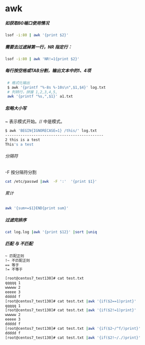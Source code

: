 # awk

##### 如获取80端口使用情况

```sh
lsof -i:80 | awk '{print $2}'
```

##### 需要去过滤掉第一行，NR 指定行：

```sh
lsof -i:80 | awk 'NR!=1{print $2}'
```
##### 每行按空格或TAB分割，输出文本中的1、4项

```sh
 # 格式化输出
 $ awk '{printf "%-8s %-10s\n",$1,$4}' log.txt
 # 列转行，拼接 1,2,3,4,5,
 awk '{printf "%s,",$1}' a1.txt
```

##### 忽略大小写

~ 表示模式开始。// 中是模式。

```sh
$ awk 'BEGIN{IGNORECASE=1} /this/' log.txt
---------------------------------------------
2 this is a test
This's a test
```

###### 分隔符

-F 按分隔符分割

```sh
cat /etc/passwd |awk  -F ':'  '{print $1}'  
```

###### 累计

```sh
awk '{sum+=$1}END{print sum}'
```



##### 过滤完排序

```sh
cat log.log |awk '{print $12}' |sort |uniq
```

##### **匹配 与 不匹配**

```sh
~ 匹配正则
!~ 不匹配正则
== 等于
!= 不等于

[root@centos7_test130]# cat test.txt 
qqqqq 1
wwwww 2
eeeee 3
ddddd f
[root@centos7_test130]# cat test.txt |awk '{if($2==1)print}'
qqqqq 1
[root@centos7_test130]# cat test.txt |awk '{if($2!=1)print}'
wwwww 2
eeeee 3
ddddd f
[root@centos7_test130]# cat test.txt |awk '{if($2~/^f/)print}' 
ddddd f
[root@centos7_test130]# cat test.txt |awk '{if($2!~/./)print}'


```

 

